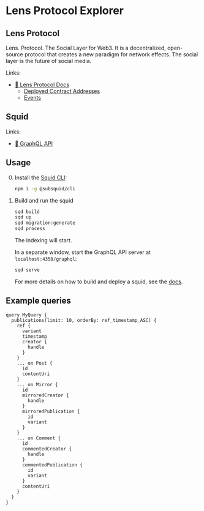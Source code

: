 # Lens Protocol Explorer

## Lens Protocol

Lens. Protocol. The Social Layer for Web3. It is a decentralized, open-source protocol that creates a new paradigm for network effects. The social layer is the future of social media.

Links:
- [🌿 Lens Protocol Docs](https://docs.lens.xyz/docs)
  - [Deployed Contract Addresses](https://docs.lens.xyz/docs/deployed-contract-addresses)
  - [Events](https://docs.lens.xyz/docs/events)

## Squid

Links:
 - [🦑 GraphQL API](https://squid.subsquid.io/lens-protocol-explorer/v/v2/graphql)

## Usage

0. Install the [Squid CLI](https://docs.subsquid.io/squid-cli/):

    ```sh
    npm i -g @subsquid/cli
    ```

1. Build and run the squid

    ```bash
    sqd build
    sqd up
    sqd migration:generate
    sqd process
    ```
    The indexing will start.

    In a separate window, start the GraphQL API server at `localhost:4350/graphql`:
    ```bash
    sqd serve
    ```

    For more details on how to build and deploy a squid, see the [docs](https://docs.subsquid.io).

## Example queries

```gql
query MyQuery {
  publications(limit: 10, orderBy: ref_timestamp_ASC) {
    ref {
      variant
      timestamp
      creator {
        handle
      }
    }
    ... on Post {
      id
      contentUri
    }
    ... on Mirror {
      id
      mirroredCreator {
        handle
      }
      mirroredPublication {
        id
        variant
      }
    }
    ... on Comment {
      id
      commentedCreator {
        handle
      }
      commentedPublication {
        id
        variant
      }
      contentUri
    }
  }
}
```
